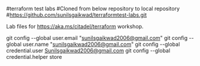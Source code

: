 #terraform test labs
#Cloned from below repository to local repository
#https://github.com/sunilsgaikwad/terraformtest-labs.git

Lab files for https://aka.ms/citadel/terraform workshop.


git config --global user.email "sunilsgaikwad2006@gmail.com"
git config --global user.name "sunilsgaikwad2006@gmail.com"
git config --global credential.user Sunilsgaikwad2006@gmail.com
git config --global credential.helper store